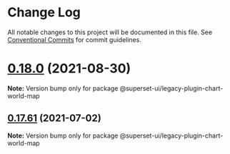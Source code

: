 <!--
Licensed to the Apache Software Foundation (ASF) under one
or more contributor license agreements.  See the NOTICE file
distributed with this work for additional information
regarding copyright ownership.  The ASF licenses this file
to you under the Apache License, Version 2.0 (the
"License"); you may not use this file except in compliance
with the License.  You may obtain a copy of the License at

  http://www.apache.org/licenses/LICENSE-2.0

Unless required by applicable law or agreed to in writing,
software distributed under the License is distributed on an
"AS IS" BASIS, WITHOUT WARRANTIES OR CONDITIONS OF ANY
KIND, either express or implied.  See the License for the
specific language governing permissions and limitations
under the License.
-->

# Change Log

All notable changes to this project will be documented in this file.
See [Conventional Commits](https://conventionalcommits.org) for commit guidelines.

# [0.18.0](https://github.com/apache-superset/superset-ui/compare/v0.17.87...v0.18.0) (2021-08-30)

**Note:** Version bump only for package @superset-ui/legacy-plugin-chart-world-map





## [0.17.61](https://github.com/apache-superset/superset-ui/compare/v0.17.60...v0.17.61) (2021-07-02)

**Note:** Version bump only for package @superset-ui/legacy-plugin-chart-world-map
